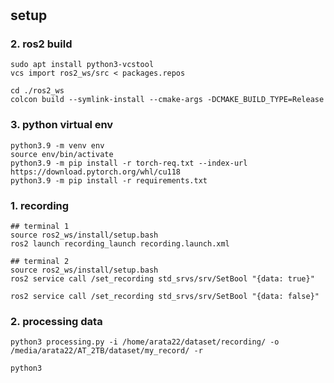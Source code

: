 #

## setup



### 2. ros2 build
```shell
sudo apt install python3-vcstool
vcs import ros2_ws/src < packages.repos

cd ./ros2_ws
colcon build --symlink-install --cmake-args -DCMAKE_BUILD_TYPE=Release
```

### 3. python virtual env

```shell
python3.9 -m venv env
source env/bin/activate
python3.9 -m pip install -r torch-req.txt --index-url https://download.pytorch.org/whl/cu118
python3.9 -m pip install -r requirements.txt

```

### 1. recording
```shell
## terminal 1
source ros2_ws/install/setup.bash
ros2 launch recording_launch recording.launch.xml 

## terminal 2
source ros2_ws/install/setup.bash
ros2 service call /set_recording std_srvs/srv/SetBool "{data: true}"

ros2 service call /set_recording std_srvs/srv/SetBool "{data: false}"
```

### 2. processing data
```shell
python3 processing.py -i /home/arata22/dataset/recording/ -o  /media/arata22/AT_2TB/dataset/my_record/ -r

python3 


```

